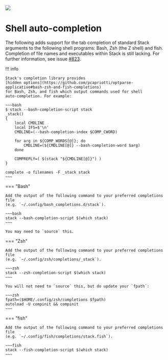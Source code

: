 <div class="hidden-warning"><a href="https://docs.haskellstack.org/"><img src="https://cdn.jsdelivr.net/gh/commercialhaskell/stack/doc/img/hidden-warning.svg"></a></div>

# Shell auto-completion

The following adds support for the tab completion of standard Stack arguments to
the following shell programs: Bash, Zsh (the Z shell) and fish. Completion of
file names and executables within Stack is still lacking. For further
information, see issue
[#823](https://github.com/commercialhaskell/stack/issues/832).

!!! info

    Stack's completion library provides
    [hidden options](https://github.com/pcapriotti/optparse-applicative#bash-zsh-and-fish-completions)
    for Bash, Zsh, and fish which output commands used for shell
    auto-completion. For example:

    ~~~bash
    $ stack --bash-completion-script stack
    _stack()
    {
        local CMDLINE
        local IFS=$'\n'
        CMDLINE=(--bash-completion-index $COMP_CWORD)

        for arg in ${COMP_WORDS[@]}; do
            CMDLINE=(${CMDLINE[@]} --bash-completion-word $arg)
        done

        COMPREPLY=( $(stack "${CMDLINE[@]}") )
    }

    complete -o filenames -F _stack stack
    ~~~

=== "Bash"

    Add the output of the following command to your preferred completions file
    (e.g. `~/.config/bash_completions.d/stack`).

    ~~~bash
    stack --bash-completion-script $(which stack)
    ~~~

    You may need to `source` this.

=== "Zsh"

    Add the output of the following command to your preferred completions file
    (e.g. `~/.config/zsh/completions/_stack`).

    ~~~zsh
    stack --zsh-completion-script $(which stack)
    ~~~

    You will not need to `source` this, but do update your `fpath`:

    ~~~zsh
    fpath=($HOME/.config/zsh/completions $fpath)
    autoload -U compinit && compinit
    ~~~

=== "fish"

    Add the output of the following command to your preferred completions file
    (e.g. `~/.config/fish/completions/stack.fish`).

    ~~~fish
    stack --fish-completion-script $(which stack)
    ~~~
